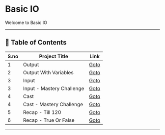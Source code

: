 # Basic IO

Welcome to Basic IO

---

## 📅 Table of Contents

| S.no | Project Title              | Link                                      |
|------|----------------------------|-------------------------------------------|
| 1    | Output                     | [Goto](1/README.md)                       |
| 2    | Output With Variables      | [Goto](2/README.md)                       |
| 3    | Input                      | [Goto](3/README.md)                       |
| 3    | Input - Mastery Challenge  | [Goto](3/mastery_challenge/README.md)     |
| 4    | Cast                       | [Goto](4/README.md)                       |
| 4    | Cast - Mastery Challenge   | [Goto](4/mastery_challenge/README.md)     |
| 5    | Recap - Till 120           | [Goto](5/README.md)                       |
| 6    | Recap - True Or False      | [Goto](6/README.md)                       |

---

